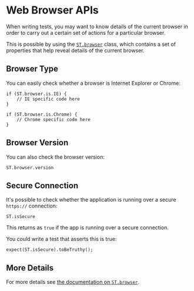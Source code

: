 # Web Browser APIs

When writing tests, you may want to know details of the current browser 
in order to carry out a certain set of actions for a particular browser.

This is possible by using the [`ST.browser`](../../api/ST.browser.html) class, which contains a set of 
properties that help reveal details of the current browser.

## Browser Type

You can easily check whether a browser is Internet Explorer or Chrome:
 
    if (ST.browser.is.IE) {
        // IE specific code here
    }
    
    if (ST.browser.is.Chrome) {
        // Chrome specific code here
    } 

## Browser Version

You can also check the browser version:
 
    ST.browser.version
 
## Secure Connection
 
It's possible to check whether the application is running over a secure
`https://` connection:

    ST.isSecure

This returns as `true` if the app is running over a secure connection.

You could write a test that asserts this is true:

    expect(ST.isSecure).toBeTruthy();

## More Details

For more details see [the documentation on `ST.browser`](../../api/ST.browser.html).